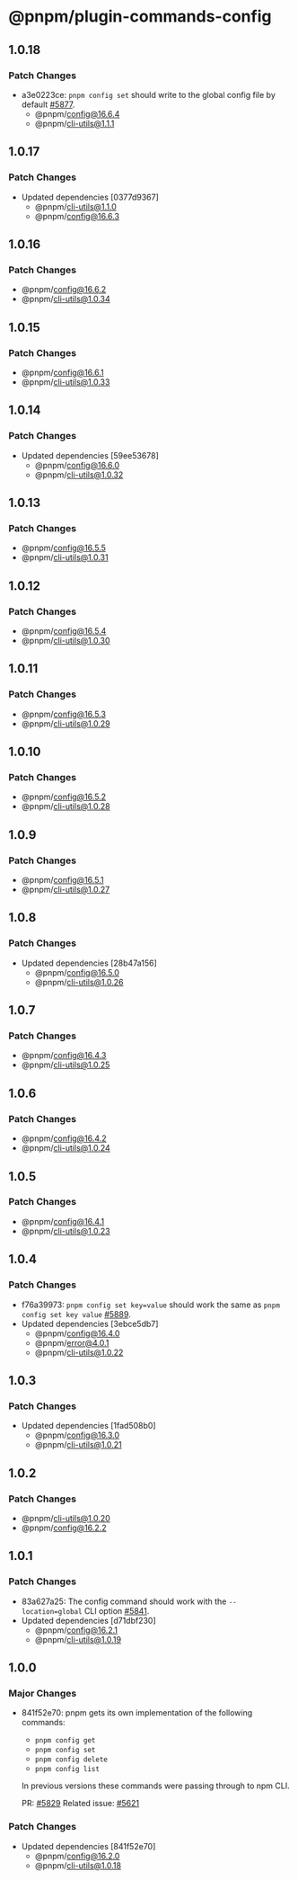 # @pnpm/plugin-commands-config

## 1.0.18

### Patch Changes

- a3e0223ce: `pnpm config set` should write to the global config file by default [#5877](https://github.com/pnpm/pnpm/issues/5877).
  - @pnpm/config@16.6.4
  - @pnpm/cli-utils@1.1.1

## 1.0.17

### Patch Changes

- Updated dependencies [0377d9367]
  - @pnpm/cli-utils@1.1.0
  - @pnpm/config@16.6.3

## 1.0.16

### Patch Changes

- @pnpm/config@16.6.2
- @pnpm/cli-utils@1.0.34

## 1.0.15

### Patch Changes

- @pnpm/config@16.6.1
- @pnpm/cli-utils@1.0.33

## 1.0.14

### Patch Changes

- Updated dependencies [59ee53678]
  - @pnpm/config@16.6.0
  - @pnpm/cli-utils@1.0.32

## 1.0.13

### Patch Changes

- @pnpm/config@16.5.5
- @pnpm/cli-utils@1.0.31

## 1.0.12

### Patch Changes

- @pnpm/config@16.5.4
- @pnpm/cli-utils@1.0.30

## 1.0.11

### Patch Changes

- @pnpm/config@16.5.3
- @pnpm/cli-utils@1.0.29

## 1.0.10

### Patch Changes

- @pnpm/config@16.5.2
- @pnpm/cli-utils@1.0.28

## 1.0.9

### Patch Changes

- @pnpm/config@16.5.1
- @pnpm/cli-utils@1.0.27

## 1.0.8

### Patch Changes

- Updated dependencies [28b47a156]
  - @pnpm/config@16.5.0
  - @pnpm/cli-utils@1.0.26

## 1.0.7

### Patch Changes

- @pnpm/config@16.4.3
- @pnpm/cli-utils@1.0.25

## 1.0.6

### Patch Changes

- @pnpm/config@16.4.2
- @pnpm/cli-utils@1.0.24

## 1.0.5

### Patch Changes

- @pnpm/config@16.4.1
- @pnpm/cli-utils@1.0.23

## 1.0.4

### Patch Changes

- f76a39973: `pnpm config set key=value` should work the same as `pnpm config set key value` [#5889](https://github.com/pnpm/pnpm/issues/5889).
- Updated dependencies [3ebce5db7]
  - @pnpm/config@16.4.0
  - @pnpm/error@4.0.1
  - @pnpm/cli-utils@1.0.22

## 1.0.3

### Patch Changes

- Updated dependencies [1fad508b0]
  - @pnpm/config@16.3.0
  - @pnpm/cli-utils@1.0.21

## 1.0.2

### Patch Changes

- @pnpm/cli-utils@1.0.20
- @pnpm/config@16.2.2

## 1.0.1

### Patch Changes

- 83a627a25: The config command should work with the `--location=global` CLI option [#5841](https://github.com/pnpm/pnpm/issues/5841).
- Updated dependencies [d71dbf230]
  - @pnpm/config@16.2.1
  - @pnpm/cli-utils@1.0.19

## 1.0.0

### Major Changes

- 841f52e70: pnpm gets its own implementation of the following commands:

  - `pnpm config get`
  - `pnpm config set`
  - `pnpm config delete`
  - `pnpm config list`

  In previous versions these commands were passing through to npm CLI.

  PR: [#5829](https://github.com/pnpm/pnpm/pull/5829)
  Related issue: [#5621](https://github.com/pnpm/pnpm/issues/5621)

### Patch Changes

- Updated dependencies [841f52e70]
  - @pnpm/config@16.2.0
  - @pnpm/cli-utils@1.0.18
